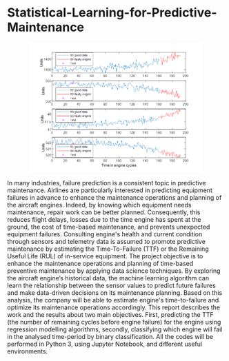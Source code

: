 # Statistical-Learning-for-Predictive-Maintenance


<p align="center">
  <img src="https://github.com/ClaireDel/Statistical-Learning-for-Predictive-Maintenance/blob/main/Picture1.png" width=400 height=auto>
</p>

In many industries, failure prediction is a consistent topic in predictive maintenance. Airlines are 
particularly interested in predicting equipment failures in advance to enhance the maintenance operations 
and planning of the aircraft engines. Indeed, by knowing which equipment needs maintenance, repair work 
can be better planned. Consequently, this reduces flight delays, losses due to the time engine has spent 
at the ground, the cost of time-based maintenance, and prevents unexpected equipment failures. 
Consulting engine's health and current condition through sensors and telemetry data is assumed to 
promote predictive maintenance by estimating the Time-To-Failure (TTF) or the Remaining Useful Life 
(RUL) of in-service equipment.
The project objective is to enhance the maintenance operations and planning of time-based preventive 
maintenance by applying data science techniques. By exploring the aircraft engine’s historical data, the 
machine learning algorithm can learn the relationship between the sensor values to predict future failures
and make data-driven decisions on its maintenance planning. Based on this analysis, the company will be 
able to estimate engine's time-to-failure and optimize its maintenance operations accordingly. 
This report describes the work and the results about two main objectives. First, predicting the TTF (the 
number of remaining cycles before engine failure) for the engine using regression modelling algorithms, 
secondly, classifying which engine will fail in the analysed time-period by binary classification. All the codes 
will be performed in Python 3, using Jupyter Notebook, and different useful environments. 
